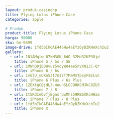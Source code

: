 ```yaml
---
layout: produk-casinghp
title: Flying Lotus iPhone Case
categories: apple

# Produk
product-title: Flying Lotus iPhone Case
harga: 90000
sku: hn-0499
image-drive: 1fd5bIkGAE446Hw4aEYzOyDZKHeXchIu2
gallery:
  - url: 1N1AMqlw-07kM3GK_6dO-32Md32KP38jd
    title: iPhone 5 / 5s / SE
  - url: 1MNhQ0jE0Hvuz5voyWO4ae5nVXN1JC-Qr
    title: iPhone 6 / 6s
  - url: 1vGlU_uUXoS3t7nIzT7MaMmTpsyFBzLvC
    title: iPhone 6 Plus / 6s Plus
  - url: 1ZEXtgCQjdL3-4eunSLOJ98KCMJkC8ZU3
    title: iPhone 7 / 8
  - url: 1t5KdIeQvfjEgnsrpwMhs59RBbXKcHHaa
    title: iPhone 7 Plus / 8 Plus
  - url: 1fd5bIkGAE446Hw4aEYzOyDZKHeXchIu2
    title: iPhone X
---
```

